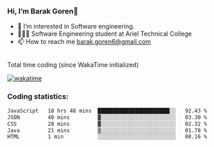 ###  Hi, I’m Barak Goren👋
- 👀 I’m interested in Software engineering.
- 👨🏼‍🎓 Software Engineering student at Ariel Technical College
- 📫 How to reach me barak.goren6@gmail.com
##
Total time coding (since WakaTime initialized)

[![wakatime](https://wakatime.com/badge/user/5cc5ec80-a806-4ca2-a704-db29274e48cd.svg)](https://wakatime.com/@5cc5ec80-a806-4ca2-a704-db29274e48cd)

   
### Coding statistics:

<!--START_SECTION:waka-->

```txt
JavaScript   18 hrs 48 mins  ███████████████████████░░   92.43 %
JSON         40 mins         ▓░░░░░░░░░░░░░░░░░░░░░░░░   03.30 %
CSS          28 mins         ▓░░░░░░░░░░░░░░░░░░░░░░░░   02.32 %
Java         21 mins         ▒░░░░░░░░░░░░░░░░░░░░░░░░   01.78 %
HTML         1 min           ░░░░░░░░░░░░░░░░░░░░░░░░░   00.16 %
```

<!--END_SECTION:waka-->

<!---
barakgoren/barakgoren is a ✨ special ✨ repository because its `README.md` (this file) appears on your GitHub profile.
You can click the Preview link to take a look at your changes.
--->
